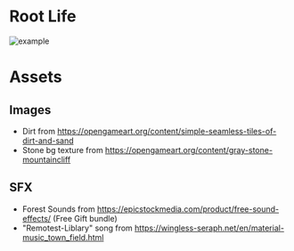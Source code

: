 # Root Life

![example](example.gif)

# Assets

## Images
- Dirt from https://opengameart.org/content/simple-seamless-tiles-of-dirt-and-sand
- Stone bg texture from https://opengameart.org/content/gray-stone-mountaincliff

## SFX
- Forest Sounds from https://epicstockmedia.com/product/free-sound-effects/ (Free Gift bundle)
- "Remotest-Liblary" song from https://wingless-seraph.net/en/material-music_town_field.html
